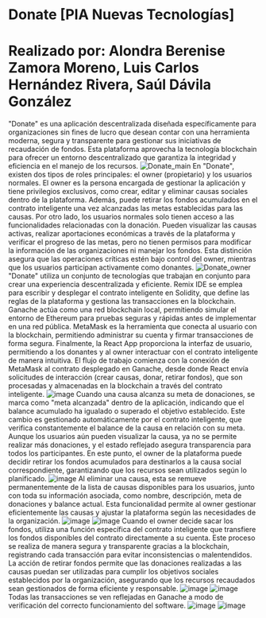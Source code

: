 # Donate [PIA Nuevas Tecnologías]
# Realizado por: Alondra Berenise Zamora Moreno, Luis Carlos Hernández Rivera, Saúl Dávila González

"Donate" es una aplicación descentralizada diseñada específicamente para organizaciones sin fines de lucro que desean contar con una herramienta moderna, segura y transparente para gestionar sus iniciativas de recaudación de fondos. Esta plataforma aprovecha la tecnología blockchain para ofrecer un entorno descentralizado que garantiza la integridad y eficiencia en el manejo de los recursos.
![Donate_main](https://github.com/user-attachments/assets/7fafcb42-79c7-441f-aed8-a2817941c309)
En "Donate", existen dos tipos de roles principales: el owner (propietario) y los usuarios normales. El owner es la persona encargada de gestionar la aplicación y tiene privilegios exclusivos, como crear, editar y eliminar causas sociales dentro de la plataforma. Además, puede retirar los fondos acumulados en el contrato inteligente una vez alcanzadas las metas establecidas para las causas. Por otro lado, los usuarios normales solo tienen acceso a las funcionalidades relacionadas con la donación. Pueden visualizar las causas activas, realizar aportaciones económicas a través de la plataforma y verificar el progreso de las metas, pero no tienen permisos para modificar la información de las organizaciones ni manejar los fondos. Esta distinción asegura que las operaciones críticas estén bajo control del owner, mientras que los usuarios participan activamente como donantes.
![Donate_owner](https://github.com/user-attachments/assets/d30aee4d-9fea-4c93-9ccf-878b3f1b8183)
"Donate" utiliza un conjunto de tecnologías que trabajan en conjunto para crear una experiencia descentralizada y eficiente. Remix IDE se emplea para escribir y desplegar el contrato inteligente en Solidity, que define las reglas de la plataforma y gestiona las transacciones en la blockchain. Ganache actúa como una red blockchain local, permitiendo simular el entorno de Ethereum para pruebas seguras y rápidas antes de implementar en una red pública. MetaMask es la herramienta que conecta al usuario con la blockchain, permitiendo administrar su cuenta y firmar transacciones de forma segura. Finalmente, la React App proporciona la interfaz de usuario, permitiendo a los donantes y al owner interactuar con el contrato inteligente de manera intuitiva. El flujo de trabajo comienza con la conexión de MetaMask al contrato desplegado en Ganache, desde donde React envía solicitudes de interacción (crear causas, donar, retirar fondos), que son procesadas y almacenadas en la blockchain a través del contrato inteligente.
![image](https://github.com/user-attachments/assets/becd0307-5dd4-477a-b338-784f8d751a71)
Cuando una causa alcanza su meta de donaciones, se marca como "meta alcanzada" dentro de la aplicación, indicando que el balance acumulado ha igualado o superado el objetivo establecido. Este cambio es gestionado automáticamente por el contrato inteligente, que verifica constantemente el balance de la causa en relación con su meta. Aunque los usuarios aún pueden visualizar la causa, ya no se permite realizar más donaciones, y el estado reflejado asegura transparencia para todos los participantes. En este punto, el owner de la plataforma puede decidir retirar los fondos acumulados para destinarlos a la causa social correspondiente, garantizando que los recursos sean utilizados según lo planificado.
![image](https://github.com/user-attachments/assets/1bb1b046-5615-4171-9b5a-2ec10727ad12)
Al eliminar una causa, esta se remueve permanentemente de la lista de causas disponibles para los usuarios, junto con toda su información asociada, como nombre, descripción, meta de donaciones y balance actual. Esta funcionalidad permite al owner gestionar eficientemente las causas y ajustar la plataforma según las necesidades de la organización.
![image](https://github.com/user-attachments/assets/20512c71-a0bd-4ffa-9f45-4114dc9a1d91)
![image](https://github.com/user-attachments/assets/5abd9c5b-90c0-43e1-b6a6-59d720686b1b)
Cuando el owner decide sacar los fondos, utiliza una función específica del contrato inteligente que transfiere los fondos disponibles del contrato directamente a su cuenta. Este proceso se realiza de manera segura y transparente gracias a la blockchain, registrando cada transacción para evitar inconsistencias o malentendidos. La acción de retirar fondos permite que las donaciones realizadas a las causas puedan ser utilizadas para cumplir los objetivos sociales establecidos por la organización, asegurando que los recursos recaudados sean gestionados de forma eficiente y responsable.
![image](https://github.com/user-attachments/assets/a940bcb4-f057-4a01-bc78-b5b8d790106b)
![image](https://github.com/user-attachments/assets/74f11f11-0947-452e-9f34-fea54a1c8bf5)
Todas las transacciones se ven reflejadas en Ganache a modo de verificación del correcto funcionamiento del software.
![image](https://github.com/user-attachments/assets/4905d3e2-3bba-4fcc-b40a-68e6a47c5545)
![image](https://github.com/user-attachments/assets/5833dec9-9a0f-4568-970d-ec85c7f5cf6a)





